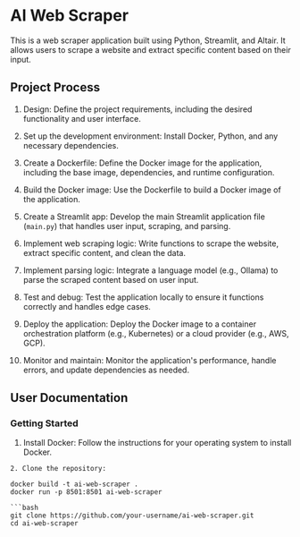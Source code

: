 # AI Web Scraper

This is a web scraper application built using Python, Streamlit, and Altair. It allows users to scrape a website and extract specific content based on their input.

## Project Process

1. Design: Define the project requirements, including the desired functionality and user interface.

2. Set up the development environment: Install Docker, Python, and any necessary dependencies.

3. Create a Dockerfile: Define the Docker image for the application, including the base image, dependencies, and runtime configuration.

4. Build the Docker image: Use the Dockerfile to build a Docker image of the application.

5. Create a Streamlit app: Develop the main Streamlit application file (`main.py`) that handles user input, scraping, and parsing.

6. Implement web scraping logic: Write functions to scrape the website, extract specific content, and clean the data.

7. Implement parsing logic: Integrate a language model (e.g., Ollama) to parse the scraped content based on user input.

8. Test and debug: Test the application locally to ensure it functions correctly and handles edge cases.

9. Deploy the application: Deploy the Docker image to a container orchestration platform (e.g., Kubernetes) or a cloud provider (e.g., AWS, GCP).

10. Monitor and maintain: Monitor the application's performance, handle errors, and update dependencies as needed.

## User Documentation

### Getting Started

1. Install Docker: Follow the instructions for your operating system to install Docker.
``` 
2. Clone the repository:

docker build -t ai-web-scraper .
docker run -p 8501:8501 ai-web-scraper

```bash
git clone https://github.com/your-username/ai-web-scraper.git
cd ai-web-scraper